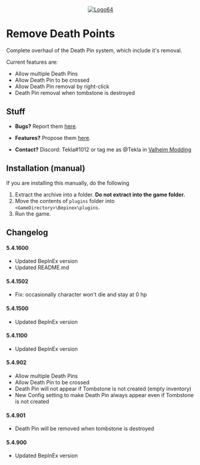 ‎<p align="center">[![Logo64](https://user-images.githubusercontent.com/23636548/135311233-240e15b7-73b1-4d2e-b37c-b0b527338504.png)](https://ko-fi.com/tekla)</p>

# Remove Death Points

Complete overhaul of the Death Pin system, which include it's removal.

Current features are:

-   Allow multiple Death Pins
-   Allow Death Pin to be crossed
-   Allow Death Pin removal by right-click
-   Death Pin removal when tombstone is destroyed

## Stuff

-   **Bugs?** Report them [here](https://github.com/T3kla/ValMods/issues).

-   **Features?** Propose them [here](https://github.com/T3kla/ValMods/issues).

-   **Contact?** Discord: Tekla#1012 or tag me as @Tekla in [Valheim Modding](https://discord.gg/RBq2mzeu4z)

## Installation (manual)

If you are installing this manually, do the following

1. Extract the archive into a folder. **Do not extract into the game folder.**
2. Move the contents of `plugins` folder into `<GameDirectory>\Bepinex\plugins`.
3. Run the game.

## Changelog

#### 5.4.1600

-   Updated BepInEx version
-   Updated README.md

#### 5.4.1502

-   Fix: occasionally character won't die and stay at 0 hp

#### 5.4.1500

-   Updated BepInEx version

#### 5.4.1100

-   Updated BepInEx version

#### 5.4.902

-   Allow multiple Death Pins
-   Allow Death Pin to be crossed
-   Death Pin will not appear if Tombstone is not created (empty inventory)
-   New Config setting to make Death Pin always appear even if Tombstone is not created

#### 5.4.901

-   Death Pin will be removed when tombstone is destroyed

#### 5.4.900

-   Updated BepInEx version
